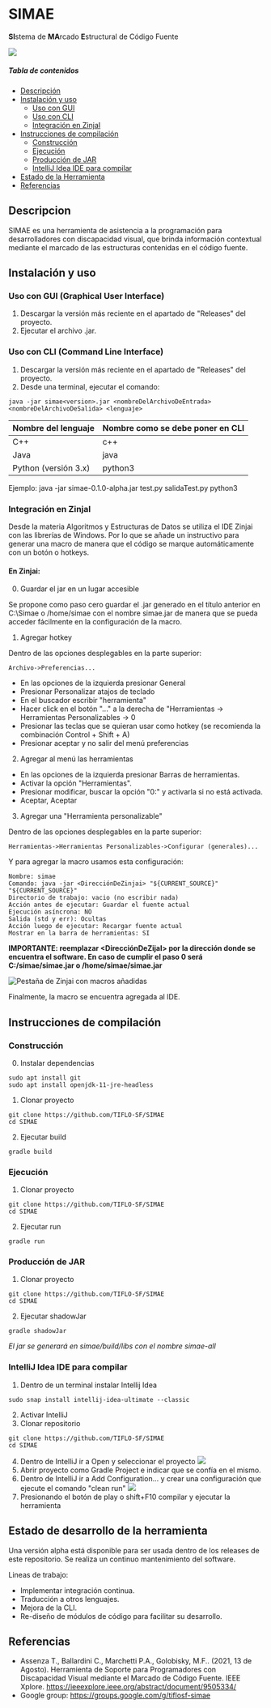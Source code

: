 # SIMAE
**SI**stema de **MA**rcado **E**structural de Código Fuente

![](https://i.imgur.com/oSRdStq.png)

##### Tabla de contenidos  
- [Descripción](#Descripcion)  
- [Instalación y uso](#Instalación-y-uso)
    * [Uso con GUI](#usocongui)
    * [Uso con CLI](#usoconcli)
    * [Integración en ZinjaI](#Integración-en-ZinjaI)
- [Instrucciones de compilación](#Instrucciones-de-compilación)
    * [Construcción](#Construcción)
    * [Ejecución](#Ejecución)
    * [Producción de JAR](#Producción-de-JAR)
    * [IntelliJ Idea IDE para compilar](#IntelliJ-Idea-IDE-para-compilar)
- [Estado de la Herramienta](#Estado-de-desarrollo-de-la-herramienta)
- [Referencias](#Referencias)

## Descripcion

SIMAE es una herramienta de asistencia a la programación para desarrolladores con discapacidad visual, que brinda información contextual mediante el marcado de las estructuras contenidas en el código fuente.



## Instalación y uso

### Uso con GUI (Graphical User Interface) <a name="usocongui"/>

1. Descargar la versión más reciente en el apartado de "Releases" del proyecto.
2. Ejecutar el archivo .jar.

### Uso con CLI (Command Line Interface) <a name="usoconcli"/>

1. Descargar la versión más reciente en el apartado de "Releases" del proyecto.
2. Desde una terminal, ejecutar el comando:

```bash=
java -jar simae<version>.jar <nombreDelArchivoDeEntrada> <nombreDelArchivoDeSalida> <lenguaje>
```

|Nombre del lenguaje|Nombre como se debe poner en CLI|
|-------------------|--------------------------------|
|C++|c++|
|Java|java|
|Python (versión 3.x)|python3|

Ejemplo:
java -jar simae-0.1.0-alpha.jar test.py salidaTest.py python3

### Integración en ZinjaI 

Desde la materia Algoritmos y Estructuras de Datos se utiliza el IDE Zinjai con las librerías de Windows. Por lo que se añade un instructivo para generar una macro de manera que el código se marque automáticamente con un botón o hotkeys.

#### En Zinjai:

0) Guardar el jar en un lugar accesible

Se propone como paso cero guardar el .jar generado en el título anterior en C:\Simae o /home/simae con el nombre simae.jar de manera que se pueda acceder fácilmente en la configuración de la macro.

1) Agregar hotkey

Dentro de las opciones desplegables en la parte superior:

```
Archivo->Preferencias...
```

* En las opciones de la izquierda presionar General
* Presionar Personalizar atajos de teclado
* En el buscador escribir "herramienta"
* Hacer click en el botón "..." a la derecha de "Herramientas -> Herramientas Personalizables -> 0
* Presionar las teclas que se quieran usar como hotkey (se recomienda la combinación Control + Shift + A)
* Presionar aceptar y no salir del menú preferencias

2) Agregar al menú las herramientas

* En las opciones de la izquierda presionar Barras de herramientas.
* Activar la opción "Herramientas".
* Presionar modificar, buscar la opción "0:" y activarla si no está activada.
* Aceptar, Aceptar

3) Agregar una "Herramienta personalizable"

Dentro de las opciones desplegables en la parte superior:

```
Herramientas->Herramientas Personalizables->Configurar (generales)...
```

Y para agregar la macro usamos esta configuración:

```
Nombre: simae
Comando: java -jar <DirecciónDeZinjai> "${CURRENT_SOURCE}" "${CURRENT_SOURCE}"
Directorio de trabajo: vacio (no escribir nada)
Acción antes de ejecutar: Guardar el fuente actual
Ejecución asíncrona: NO
Salida (std y err): Ocultas
Acción luego de ejecutar: Recargar fuente actual
Mostrar en la barra de herramientas: SI
````

**IMPORTANTE: reemplazar <DirecciónDeZijaI> por la dirección donde se encuentra el software. En caso de cumplir el paso 0 será C:/simae/simae.jar o /home/simae/simae.jar**

![Pestaña de Zinjai con macros añadidas](https://gitlab.com/Patacon/patacon.gitlab.io/-/raw/main/images/simae-macro.png)

Finalmente, la macro se encuentra agregada al IDE.


## Instrucciones de compilación 

### Construcción
0. Instalar dependencias
```shell=
sudo apt install git
sudo apt install openjdk-11-jre-headless
```

1. Clonar proyecto
```shell=
git clone https://github.com/TIFLO-SF/SIMAE
cd SIMAE
```
2. Ejecutar build
```shell=
gradle build
```

### Ejecución

1. Clonar proyecto
```shell=
git clone https://github.com/TIFLO-SF/SIMAE
cd SIMAE
```
2. Ejecutar run
```shell=
gradle run
```

### Producción de JAR

1. Clonar proyecto
```shell=
git clone https://github.com/TIFLO-SF/SIMAE
cd SIMAE
```
2. Ejecutar shadowJar
```shell=
gradle shadowJar
```

*El jar se generará en simae/build/libs con el nombre simae-all*


### IntelliJ Idea IDE para compilar

1. Dentro de un terminal instalar Intellij Idea 
```shell=
sudo snap install intellij-idea-ultimate --classic
```
2. Activar IntelliJ
3. Clonar repositorio
```shell=
git clone https://github.com/TIFLO-SF/SIMAE
cd SIMAE
```
4. Dentro de IntelliJ ir a Open y seleccionar el proyecto
    ![](https://i.imgur.com/OO64PeR.png)
5. Abrir proyecto como Gradle Project e indicar que se confía en el mismo.
6. Dentro de IntelliJ ir a Add Configuration... y crear una configuración que ejecute el comando "clean run"
    ![](https://i.imgur.com/mw6ECiq.png)
7. Presionando el botón de play o shift+F10 compilar y ejecutar la herramienta

## Estado de desarrollo de la herramienta

Una versión alpha está disponible para ser usada dentro de los releases de este repositorio. Se realiza un continuo mantenimiento del software.

Lineas de trabajo:

* Implementar integración continua.
* Traducción a otros lenguajes.
* Mejora de la CLI.
* Re-diseño de módulos de código para facilitar su desarrollo.

## Referencias
* Assenza T., Ballardini C., Marchetti P.A., Golobisky, M.F.. (2021, 13 de Agosto). Herramienta de Soporte para Programadores con Discapacidad Visual mediante el Marcado de Código Fuente. IEEE Xplore. https://ieeexplore.ieee.org/abstract/document/9505334/
* Google group: https://groups.google.com/g/tiflosf-simae
